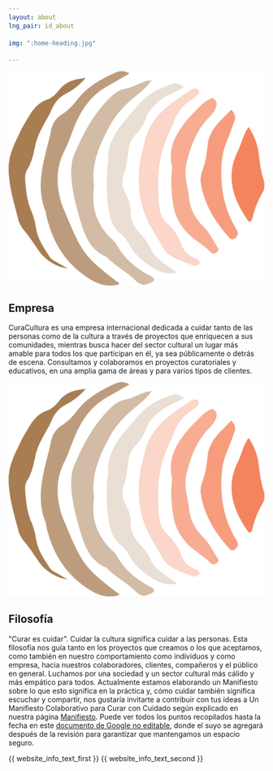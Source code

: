 ```yaml
---
layout: about
lng_pair: id_about

img: ":home-heading.jpg"

---
```

<div>
    <div class="photoTitle">
        <img class="imgTitles" src="/assets/img/default/logo.webp" alt="Logo image">
        <h2 class="title2"> Empresa </h2>
    </div>
    <p>CuraCultura es una empresa internacional dedicada a cuidar tanto de las personas como de la
      cultura a través de proyectos que enriquecen a sus comunidades, mientras busca hacer del
      sector cultural un lugar más amable para todos los que participan en él, ya sea públicamente o
      detrás de escena. Consultamos y colaboramos en proyectos curatoriales y educativos, en una amplia gama de áreas y para varios tipos de clientes.</p>
</div>
<div>
    <div class="photoTitle">
        <img class="imgTitles" src="/assets/img/default/logo.webp" alt="Logo image">
        <h2 class="title2"> Filosofía  </h2>
    </div>
        <p>
            "Curar es cuidar”. Cuidar la cultura significa cuidar a las personas. Esta filosofía nos guía tanto en los
            proyectos que creamos o los que aceptamos, como también en nuestro comportamiento como individuos y como
            empresa, hacia nuestros colaboradores, clientes, compañeros y el público en general. Luchamos por una
            sociedad y un sector cultural más cálido y más empático para todos. Actualmente estamos elaborando un
            Manifiesto sobre lo que esto significa en la práctica y, cómo cuidar también significa escuchar y compartir,
            nos gustaría invitarte a contribuir con tus ideas a Un Manifiesto Colaborativo para Curar con Cuidado según
            explicado en nuestra página <a class="link" href="./tabs/manifiesto">Manifiesto</a>. Puede ver todos los
            puntos recopilados hasta la fecha en este <a href="{{ site.data.conf.main.links.manifesto_doc }}"
            target="_blank" class="link"> documento de Google no editable</a>, donde el suyo se agregará después de la
            revisión para garantizar que mantengamos un espacio seguro.
        </p>
</div>
{{ website_info_text_first }}
{{ website_info_text_second }}
